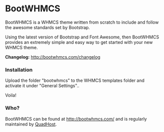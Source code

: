 BootWHMCS
=========

BootWHMCS is a WHMCS theme written from scratch to include and follow the awesome standards set by Bootstrap.

Using the latest version of Bootstrap and Font Awesome, then BootWHMCS provides an extremely simple and easy way to get started with your new WHMCS theme.

**Changelog:** http://bootwhmcs.com/changelog

### Installation
Upload the folder "bootwhmcs" to the WHMCS templates folder and activate it under "General Settings"..

Voila!


### Who?
BootWHMCS can be found at http://bootwhmcs.com/ and is regularly maintained by [QuadHost](http://quadhost.net).
